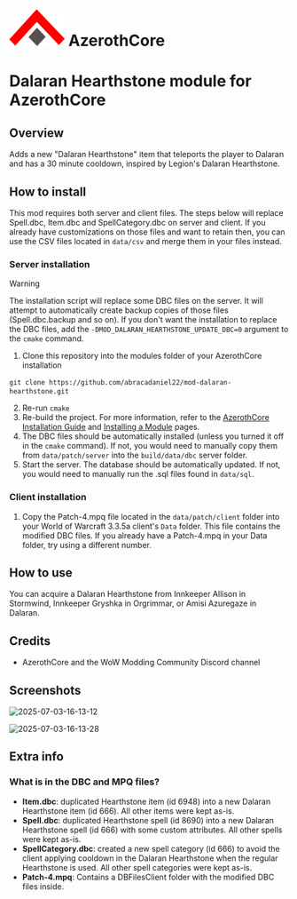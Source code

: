 # ![logo](https://raw.githubusercontent.com/azerothcore/azerothcore.github.io/master/images/logo-github.png) AzerothCore

# Dalaran Hearthstone module for AzerothCore

## Overview

Adds a new "Dalaran Hearthstone" item that teleports the player to Dalaran and has a 30 minute cooldown, inspired by Legion's Dalaran Hearthstone.

## How to install

This mod requires both server and client files. The steps below will replace Spell.dbc, Item.dbc and SpellCategory.dbc on server and client. If you already have customizations on those files and want to retain then, you can use the CSV files located in `data/csv` and merge them in your files instead.

### Server installation

> [!WARNING]
> The installation script will replace some DBC files on the server. It will attempt to automatically create backup copies of those files (Spell.dbc.backup and so on). If you don't want the installation to replace the DBC files, add the `-DMOD_DALARAN_HEARTHSTONE_UPDATE_DBC=0` argument to the `cmake` command.

1. Clone this repository into the modules folder of your AzerothCore installation
```
git clone https://github.com/abracadaniel22/mod-dalaran-hearthstone.git
```
2. Re-run `cmake`
3. Re-build the project. For more information, refer to the [AzerothCore Installation Guide](https://www.azerothcore.org/wiki/installation) and [Installing a Module](https://www.azerothcore.org/wiki/installing-a-module) pages.
4. The DBC files should be automatically installed (unless you turned it off in the `cmake` command). If not, you would need to manually copy them from `data/patch/server` into the `build/data/dbc` server folder.
4. Start the server. The database should be automatically updated. If not, you would need to manually run the .sql files found in `data/sql`.

### Client installation

1. Copy the Patch-4.mpq file located in the `data/patch/client` folder into your World of Warcraft 3.3.5a client's `Data` folder. This file contains the modified DBC files. If you already have a Patch-4.mpq in your Data folder, try using a different number.

## How to use

You can acquire a Dalaran Hearthstone from Innkeeper Allison in Stormwind, Innkeeper Gryshka in Orgrimmar, or Amisi Azuregaze in Dalaran.

## Credits

- AzerothCore and the WoW Modding Community Discord channel

## Screenshots

![2025-07-03-16-13-12](https://github.com/user-attachments/assets/7eb64edc-98ac-4056-936f-17d2479cfbe8)

![2025-07-03-16-13-28](https://github.com/user-attachments/assets/c3e150f6-2e69-450f-b619-76b0e25ff656)


## Extra info

### What is in the DBC and MPQ files?

- **Item.dbc**: duplicated Hearthstone item (id 6948) into a new Dalaran Hearthstone item (id 666). All other items were kept as-is.
- **Spell.dbc**: duplicated Hearthstone spell (id 8690) into a new Dalaran Hearthstone spell (id 666) with some custom attributes. All other spells were kept as-is.
- **SpellCategory.dbc**: created a new spell category (id 666) to avoid the client applying cooldown in the Dalaran Hearthstone when the regular Hearthstone is used. All other spell categories were kept as-is.
- **Patch-4.mpq**: Contains a DBFilesClient folder with the modified DBC files inside.
